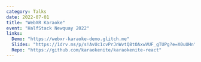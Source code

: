 ```yaml
---
category: Talks
date: 2022-07-01
title: "WebXR Karaoke"
event: "HalfStack Newquay 2022"
links:
  Demo: "https://webxr-karaoke-demo.glitch.me"
  Slides: "https://1drv.ms/p/s!AvUc1cvPrJnWvtQ8tOAxwVUF_gTUPg?e=X0uUHn"
  Repo: "https://github.com/karaokenite/karaokenite-react"
---
```

